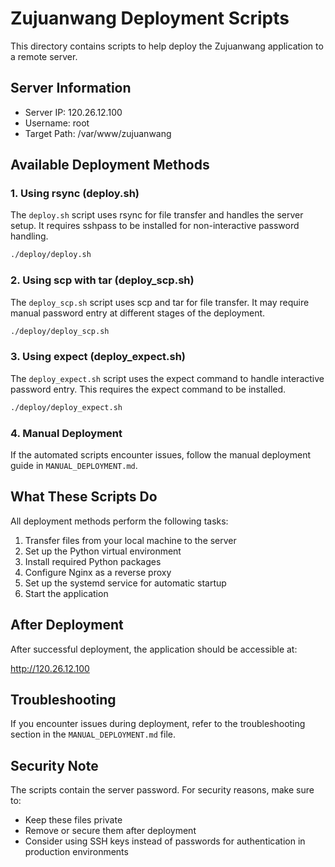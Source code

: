 # Zujuanwang Deployment Scripts

This directory contains scripts to help deploy the Zujuanwang application to a remote server.

## Server Information
- Server IP: 120.26.12.100
- Username: root
- Target Path: /var/www/zujuanwang

## Available Deployment Methods

### 1. Using rsync (deploy.sh)
The `deploy.sh` script uses rsync for file transfer and handles the server setup. It requires sshpass to be installed for non-interactive password handling.

```bash
./deploy/deploy.sh
```

### 2. Using scp with tar (deploy_scp.sh)
The `deploy_scp.sh` script uses scp and tar for file transfer. It may require manual password entry at different stages of the deployment.

```bash
./deploy/deploy_scp.sh
```

### 3. Using expect (deploy_expect.sh)
The `deploy_expect.sh` script uses the expect command to handle interactive password entry. This requires the expect command to be installed.

```bash
./deploy/deploy_expect.sh
```

### 4. Manual Deployment
If the automated scripts encounter issues, follow the manual deployment guide in `MANUAL_DEPLOYMENT.md`.

## What These Scripts Do

All deployment methods perform the following tasks:

1. Transfer files from your local machine to the server
2. Set up the Python virtual environment
3. Install required Python packages
4. Configure Nginx as a reverse proxy
5. Set up the systemd service for automatic startup
6. Start the application

## After Deployment

After successful deployment, the application should be accessible at:

http://120.26.12.100

## Troubleshooting

If you encounter issues during deployment, refer to the troubleshooting section in the `MANUAL_DEPLOYMENT.md` file.

## Security Note

The scripts contain the server password. For security reasons, make sure to:
- Keep these files private
- Remove or secure them after deployment
- Consider using SSH keys instead of passwords for authentication in production environments 